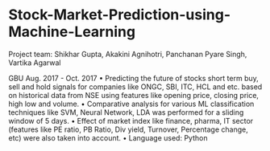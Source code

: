 # Stock-Market-Prediction-using-Machine-Learning

Project team: Shikhar Gupta, Akakini Agnihotri, Panchanan Pyare Singh, Vartika Agarwal

GBU Aug. 2017 - Oct. 2017
• Predicting the future of stocks short term buy, sell and hold signals for companies like ONGC, SBI, ITC, HCL and etc. based on historical
data from NSE using features like opening price, closing price, high low and volume.
• Comparative analysis for various ML classification techniques like SVM, Neural Network, LDA was performed for a sliding window of 5
days.
• Effect of market index like finance, pharma, IT sector (features like PE ratio, PB Ratio, Div yield, Turnover, Percentage change, etc) were
also taken into account.
• Language used: Python

